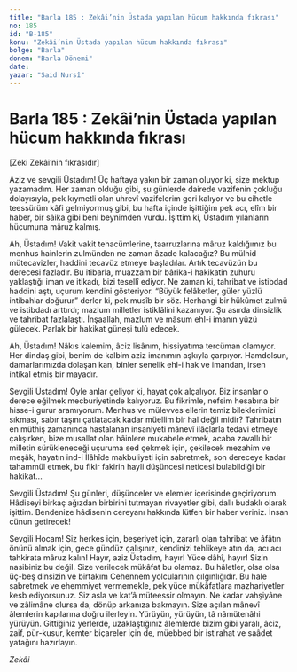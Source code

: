 ```yaml
---
title: "Barla 185 : Zekâi’nin Üstada yapılan hücum hakkında fıkrası"
no: 185
id: "B-185"
konu: "Zekâi’nin Üstada yapılan hücum hakkında fıkrası"
bolge: "Barla"
donem: "Barla Dönemi"
date: 
yazar: "Said Nursî"
---
```


# Barla 185 : Zekâi’nin Üstada yapılan hücum hakkında fıkrası

<p class="takdim">[Zeki Zekâi’nin fıkrasıdır]</p>

Aziz ve sevgili Üstadım! Üç haftaya yakın bir zaman oluyor ki, size mektup yazamadım. Her zaman olduğu gibi, şu günlerde dairede vazifenin çokluğu dolayısıyla, pek kıymetli olan uhrevî vazifelerim geri kalıyor ve bu cihetle teessürüm kâfi gelmiyormuş gibi, bu hafta içinde işittiğim pek acı, elîm bir haber, bir sâika gibi beni beynimden vurdu. İşittim ki, Üstadım yılanların hücumuna mâruz kalmış.

Ah, Üstadım! Vakit vakit tehacümlerine, taarruzlarına mâruz kaldığımız bu menhus hainlerin zulmünden ne zaman âzade kalacağız? Bu mülhid mütecavizler, haddini tecavüz etmeye başladılar. Artık tecavüzün bu derecesi fazladır. Bu itibarla, muazzam bir bârika-i hakikatin zuhuru yaklaştığı iman ve itikadı, bizi tesellî ediyor. Ne zaman ki, tahribat ve istibdad haddini aştı, uçurum kendini gösteriyor. “Büyük felâketler, güler yüzlü intibahlar doğurur” derler ki, pek musîb bir söz. Herhangi bir hükûmet zulmü ve istibdadı arttırdı; mazlum milletler istiklâlini kazanıyor. Şu asırda dinsizlik ve tahribat fazlalaştı. İnşaallah, mazlum ve mâsum ehl-i imanın yüzü gülecek. Parlak bir hakikat güneşi tulû edecek.

Ah, Üstadım! Nâkıs kalemim, âciz lisânım, hissiyatıma tercüman olamıyor. Her dindaş gibi, benim de kalbim aziz imanımın aşkıyla çarpıyor. Hamdolsun, damarlarımızda dolaşan kan, binler senelik ehl-i hak ve imandan, irsen intikal etmiş bir mayadır.

Sevgili Üstadım! Öyle anlar geliyor ki, hayat çok alçalıyor. Biz insanlar o derece eğilmek mecburiyetinde kalıyoruz. Bu fikrimle, nefsim hesabına bir hisse-i gurur aramıyorum. Menhus ve mülevves ellerin temiz bileklerimizi sıkması, sabır taşını çatlatacak kadar müellim bir hal değil midir? Tahribatın en müthiş zamanında hastalanan insaniyeti mânevî ilâçlarla tedavi etmeye çalışırken, bize musallat olan hâinlere mukabele etmek, acaba zavallı bir milletin sürükleneceği uçuruma sed çekmek için, çekilecek mezahim ve meşâk, hayatın ind-i İlâhîde makbuliyeti için sabretmek, son dereceye kadar tahammül etmek, bu fikir fakirin hayli düşüncesi neticesi bulabildiği bir hakikat...

Sevgili Üstadım! Şu günleri, düşünceler ve elemler içerisinde geçiriyorum. Hâdiseyi birkaç ağızdan birbirini tutmayan rivayetler gibi, dallı budaklı olarak işittim. Bendenize hâdisenin cereyanı hakkında lütfen bir haber veriniz. İnsan cünun getirecek!

Sevgili Hocam! Siz herkes için, beşeriyet için, zararlı olan tahribat ve âfâtın önünü almak için, gece gündüz çalışınız, kendinizi tehlikeye atın da, acı acı tahkirata mâruz kalın! Hayır, aziz Üstadım, hayır! Yüce dâhî, hayır! Sizin nasibiniz bu değil. Size verilecek mükâfat bu olamaz. Bu hâletler, olsa olsa üç-beş dinsizin ve birtakım Cehennem yolcularının çılgınlığıdır. Bu hale sabretmek ve ehemmiyet vermemekle, pek yüce mükâfatlara mazhariyetler kesb ediyorsunuz. Siz asla ve kat’â müteessir olmayın. Ne kadar vahşiyâne ve zâlimâne olursa da, dönüp arkanıza bakmayın. Size açılan mânevî âlemlerin kapılarına doğru ilerleyin. Yürüyün, yürüyün, tâ nâmütenâhi yürüyün. Gittiğiniz yerlerde, uzaklaştığınız âlemlerde bizim gibi yaralı, âciz, zaif, pür-kusur, kemter biçareler için de, müebbed bir istirahat ve saâdet yatağını hazırlayın.

*Zekâi*

